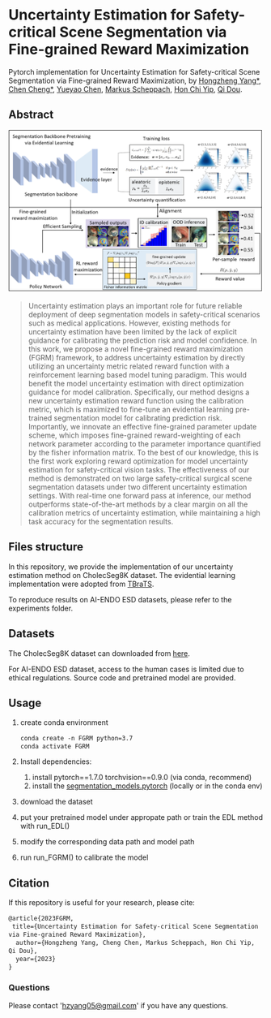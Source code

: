 # Uncertainty Estimation for Safety-critical Scene Segmentation via Fine-grained Reward Maximization
Pytorch implementation for Uncertainty Estimation for Safety-critical Scene Segmentation via Fine-grained Reward Maximization, by [Hongzheng Yang*](https://github.com/HongZhengYang), [Chen Cheng*](https://cchen-cc.github.io/), [Yueyao Chen](), [Markus Scheppach](),  [Hon Chi Yip](https://www.surgery.cuhk.edu.hk/profile.asp?alias=hcyip), [Qi Dou](http://www.cse.cuhk.edu.hk/~qdou/).  

## Abstract



![](assets/methods.png)

> Uncertainty estimation plays an important role for future reliable deployment of deep segmentation models in safety-critical scenarios such as medical applications. However, existing methods for uncertainty estimation have been limited by the lack of explicit guidance for calibrating the prediction risk and model confidence. In this work, we propose a novel fine-grained reward maximization (FGRM) framework, to address uncertainty estimation by directly utilizing an uncertainty metric related reward function with a reinforcement learning based model tuning paradigm. This would benefit the model uncertainty estimation with direct optimization guidance for model calibration. Specifically, our method designs a new uncertainty estimation reward function using the calibration metric, which is maximized to fine-tune an evidential learning pre-trained segmentation model for calibrating prediction risk. Importantly, we innovate an effective fine-grained parameter update scheme, which imposes fine-grained reward-weighting of each network parameter according to the parameter importance quantified by the fisher information matrix. To the best of our knowledge, this is the first work exploring reward optimization for model uncertainty estimation for safety-critical vision tasks. The effectiveness of our method is demonstrated on two large safety-critical surgical scene segmentation datasets under two different uncertainty estimation settings. With real-time one forward pass at inference, our method outperforms state-of-the-art methods by a clear margin on all the calibration metrics of uncertainty estimation, while maintaining a high task accuracy for the segmentation results.

## Files structure

In this repository, we provide the implementation of our uncertainty estimation method on CholecSeg8K dataset. The evidential learning implementation were adopted from [TBraTS](https://github.com/cocofeat/tbrats).

To reproduce results on AI-ENDO ESD datasets, please refer to the experiments folder.

## Datasets

The CholecSeg8K dataset can downloaded from [here](https://mycuhk-my.sharepoint.com/:f:/g/personal/1155184129_link_cuhk_edu_hk/Eq_VZfrXM9BFofvs7fYCs6sBYCzj4VKSOyy819VHe4FjBg?e=6sTf6E). 

For AI-ENDO ESD dataset, access to the human cases is limited due to ethical regulations. Source code and pretrained model are provided.


## Usage

1. create conda environment
   
       conda create -n FGRM python=3.7
       conda activate FGRM
   
2. Install dependencies:

   1. install pytorch==1.7.0 torchvision==0.9.0 (via conda, recommend)
   2. install the [segmentation_models.pytorch](https://github.com/qubvel/segmentation_models.pytorch) (locally or in the conda env)

3. download the dataset

4. put your pretrained model under appropate path or train the EDL method with run_EDL() 

5. modify the corresponding data path and model path

6. run run_FGRM() to calibrate the model

## Citation

If this repository is useful for your research, please cite:

    @article{2023FGRM,
     title={Uncertainty Estimation for Safety-critical Scene Segmentation via Fine-grained Reward Maximization},
      author={Hongzheng Yang, Cheng Chen, Markus Scheppach, Hon Chi Yip, Qi Dou},
      year={2023}
    }  

### Questions

Please contact 'hzyang05@gmail.com' if you have any questions. 
